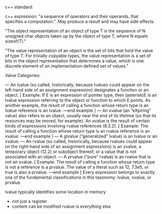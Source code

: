 c++ standard:

c++ expression: "a sequence of operators and their operands,
that specifies a computation.". May produce a result and may
have side effects.

"The object representation of an object of type T is the sequence of N unsigned char
objects taken up by the object of type T, where N equals sizeof(T)."

"The value representation of an object is the set of bits that hold the value of type T.
For trivially copyable types, the value representation is a set of bits in the object
representation that determines a value, which is one discrete element of an
implementation-defined set of values."

Value Categories:

— An lvalue (so called, historically, because lvalues could appear on the left-hand side
of an assignment expression) designates a function or an object. [ Example: If E is an
expression of pointer type, then (asterisk)E is an lvalue expression referring to the object or
function to which E points. As another example, the result of calling a function whose
return type is an lvalue reference is an lvalue. —end example ]
— An xvalue (an “eXpiring” value) also refers to an object, usually near the end of its
lifetime (so that its resources may be moved, for example). An xvalue is the result of
certain kinds of expressions involving rvalue references (8.3.2). [ Example: The result
of calling a function whose return type is an rvalue reference is an xvalue. —end example ]
— A glvalue (“generalized” lvalue) is an lvalue or an xvalue.
— An rvalue (so called, historically, because rvalues could appear on the right-hand
side of an assignment expressions) is an xvalue, a temporary object (12.2) or subobject
thereof, or a value that is not associated with an object.
— A prvalue (“pure” rvalue) is an rvalue that is not an xvalue. [ Example: The result
of calling a function whose return type is not a reference is a prvalue. The value of a
literal such as 12, 7.3e5, or true is also a prvalue. —end example ]
Every expression belongs to exactly one of the fundamental classifications in this taxonomy:
lvalue, xvalue, or prvalue.

lvalue typically identifies some location in memory
 - not just a register
 - content can be modified
rvalue is everything else